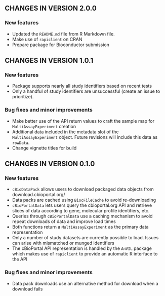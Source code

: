 ## CHANGES IN VERSION 2.0.0

### New features

* Updated the `README.md` file from R Markdown file.
* Make use of `rapiclient` on CRAN
* Prepare package for Bioconductor submission

## CHANGES IN VERSION 1.0.1

### New features

* Package supports nearly all study identifiers based on recent tests
* Only a handful of study identifiers are unsuccessful (create an issue to
prioritize).

### Bug fixes and minor improvements

* Make better use of the API return values to craft the sample map for
`MultiAssayExperiment` creation
* Additional data included in the metadata slot of the `MultiAssayExperiment`
object. Future revisions will include this data as `rowData`.
* Change vignette titles for build

## CHANGES IN VERSION 0.1.0

### New features

* `cBioDataPack` allows users to download packaged data objects from
download.cbioportal.org/
* Data packs are cached using `BiocFileCache` to avoid re-downloading
* `cBioPortalData` lets users query the cbioportal.org API and retrieve slices
of data according to gene, molecular profile identifiers, etc.
* Queries through `cBioPortalData` use a caching mechanism to avoid repeat
downloads of data and improve load times
* Both functions return a `MultiAssayExperiment` as the primary data
representation
* Only a number of study datasets are currently possible to load. Issues
can arise with mismatched or munged identifiers
* The cBioPortal API representation is handled by the `AnVIL` package
which makes use of `rapiclient` to provide an automatic R interface to the API

### Bug fixes and minor improvements

* Data pack downloads use an alternative method for download when a download
fails

